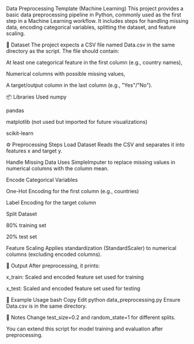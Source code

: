 Data Preprocessing Template (Machine Learning)
This project provides a basic data preprocessing pipeline in Python, commonly used as the first step in a Machine Learning workflow. It includes steps for handling missing data, encoding categorical variables, splitting the dataset, and feature scaling.

📁 Dataset
The project expects a CSV file named Data.csv in the same directory as the script. The file should contain:

At least one categorical feature in the first column (e.g., country names),

Numerical columns with possible missing values,

A target/output column in the last column (e.g., "Yes"/"No").

📦 Libraries Used
numpy

pandas

matplotlib (not used but imported for future visualizations)

scikit-learn

⚙️ Preprocessing Steps
Load Dataset
Reads the CSV and separates it into features x and target y.

Handle Missing Data
Uses SimpleImputer to replace missing values in numerical columns with the column mean.

Encode Categorical Variables

One-Hot Encoding for the first column (e.g., countries)

Label Encoding for the target column

Split Dataset

80% training set

20% test set

Feature Scaling
Applies standardization (StandardScaler) to numerical columns (excluding encoded columns).

🧪 Output
After preprocessing, it prints:

x_train: Scaled and encoded feature set used for training

x_test: Scaled and encoded feature set used for testing

📝 Example Usage
bash
Copy
Edit
python data_preprocessing.py
Ensure Data.csv is in the same directory.

📌 Notes
Change test_size=0.2 and random_state=1 for different splits.

You can extend this script for model training and evaluation after preprocessing.
